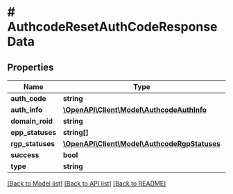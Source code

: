 # # AuthcodeResetAuthCodeResponseData

## Properties

Name | Type | Description | Notes
------------ | ------------- | ------------- | -------------
**auth_code** | **string** |  | [optional]
**auth_info** | [**\OpenAPI\Client\Model\AuthcodeAuthInfo**](AuthcodeAuthInfo.md) |  | [optional]
**domain_roid** | **string** |  | [optional]
**epp_statuses** | **string[]** |  | [optional]
**rgp_statuses** | [**\OpenAPI\Client\Model\AuthcodeRgpStatuses**](AuthcodeRgpStatuses.md) |  | [optional]
**success** | **bool** |  | [optional]
**type** | **string** |  | [optional]

[[Back to Model list]](../../README.md#models) [[Back to API list]](../../README.md#endpoints) [[Back to README]](../../README.md)
